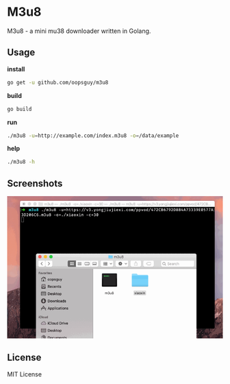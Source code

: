 # M3u8

M3u8 - a mini mu38 downloader written in Golang.

## Usage

**install**

```bash
go get -u github.com/oopsguy/m3u8
```

**build**

```bash
go build
```

**run**

```bash
./m3u8 -u=http://example.com/index.m3u8 -o=/data/example
```

**help**

```bash
./m3u8 -h
```

## Screenshots

![Demo](./screenshots/demo.gif)


## License 

MIT License